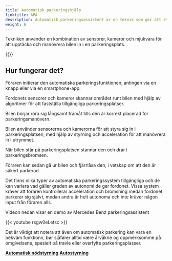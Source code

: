 ```yaml
---
title: Automatisk parkeringshjälp
linktitle: APA
description: Automatisk parkeringsassistent är en teknik som gör att ett fordon kan parkera sig självt utan mänskligt ingripande.
weight: 6
---
```

<!-- markdownlint-disable MD033 -->
Tekniken använder en kombination av sensorer, kameror och mjukvara för att upptäcka och manövrera bilen in i en parkeringsplats.

{{<evkxdisplayaddarticle />}}

## Hur fungerar det?

Föraren initierar den automatiska parkeringsfunktionen, antingen via en knapp eller via en smartphone-app.

Fordonets sensorer och kameror skannar området runt bilen med hjälp av algoritmer för att fastställa tillgängliga parkeringsplatser.

Bilen börjar röra sig långsamt framåt tills den är korrekt placerad för parkeringsmanövern.

Bilen använder sensorerna och kamerorna för att styra sig in i parkeringsplatsen, med hjälp av styrning och acceleration för att manövrera in i utrymmet.

När bilen står på parkeringsplatsen stannar den och drar i parkeringsbromsen.

Föraren kan sedan gå ur bilen och fjärrlåsa den, i vetskap om att den är säkert parkerad.

Det finns olika typer av automatiska parkeringssystem tillgängliga och de kan variera vad gäller graden av autonomi de ger fordonet. Vissa system kräver att föraren kontrollerar acceleration och bromsning medan fordonet parkerar sig självt, medan andra är helt autonoma och inte kräver någon input från föraren alls.

Videon nedan visar en demo av Mercedes Benz parkeringsassistent

{{< youtube rsgw0eLetsc >}}

Det är viktigt att notera att även om automatisk parkering kan vara en bekväm funktionn, bør sjåfører alltid være årvåkne og oppmerksomme på omgivelsene, spesielt på travle eller overfylte parkeringsplasser.

<div class="mt-3 mb-3">
    <a href="../automaticemergencysteering/" class="text-decoration-none text-black"><strong><i class="bi-arrow-left"></i> Automatisk nödstyrning</strong></a>
    <a href="../autosteer/" class="text-decoration-none text-black float-end"><strong>Autostyrning <i class="bi-arrow-right"></i></strong></a>
</div>
